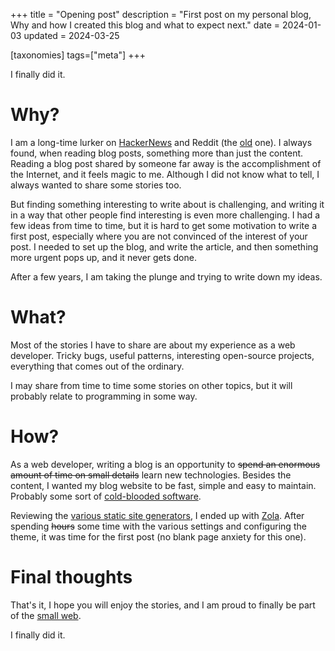 +++
title = "Opening post"
description = "First post on my personal blog, Why and how I created this blog and what to expect next."
date = 2024-01-03
updated = 2024-03-25

[taxonomies]
tags=["meta"]
+++

I finally did it.

# Why?

I am a long-time lurker on [HackerNews](https://news.ycombinator.com) and Reddit (the [old](https://old.reddit.com) one).
I always found, when reading blog posts, something more than just the content.
Reading a blog post shared by someone far away is the accomplishment of the Internet, and it feels magic to me.
Although I did not know what to tell, I always wanted to share some stories too.

But finding something interesting to write about is challenging, and writing it in a way that other people find interesting is even more challenging.
I had a few ideas from time to time, but it is hard to get some motivation to write a first post, especially where you are not convinced of the interest of your post.
I needed to set up the blog, and write the article, and then something more urgent pops up, and it never gets done.

After a few years, I am taking the plunge and trying to write down my ideas.

# What?

Most of the stories I have to share are about my experience as a web developer.
Tricky bugs, useful patterns, interesting open-source projects, everything that comes out of the ordinary.

I may share from time to time some stories on other topics, but it will probably relate to programming in some way.

# How?

As a web developer, writing a blog is an opportunity to ~~spend an enormous amount of time on small details~~ learn new technologies.
Besides the content, I wanted my blog website to be fast, simple and easy to maintain. Probably some sort of [cold-blooded software](https://dubroy.com/blog/cold-blooded-software/).

Reviewing the [various static site generators](https://about.gitlab.com/blog/2022/04/18/comparing-static-site-generators/), I ended up with [Zola](http://getzola.org/).
After spending ~~hours~~ some time with the various settings and configuring the theme, it was time for the first post (no blank page anxiety for this one).

# Final thoughts

That's it, I hope you will enjoy the stories, and I am proud to finally be part of the [small web](https://benhoyt.com/writings/the-small-web-is-beautiful/).

I finally did it.
